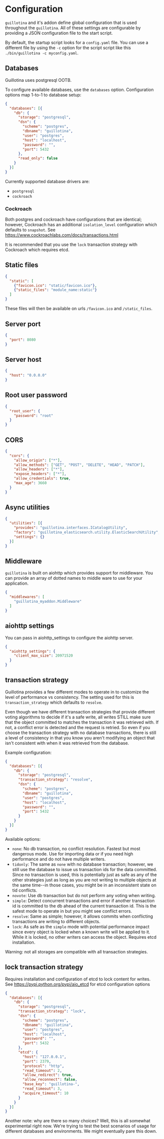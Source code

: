 # Configuration

`guillotina` and it's addon define global configuration that is used throughout
the `guillotina`. All of these settings are configurable by providing a
JSON configuration file to the start script.

By default, the startup script looks for a `config.yaml` file. You can use a different
file by using the `-c` option for the script script like this `./bin/guillotina -c myconfig.yaml`.


## Databases

Guillotina uses postgresql OOTB.

To configure available databases, use the `databases` option. Configuration options
map 1-to-1 to database setup:

```json
{
  "databases": [{
    "db": {
      "storage": "postgresql",
      "dsn": {
        "scheme": "postgres",
        "dbname": "guillotina",
        "user": "postgres",
        "host": "localhost",
        "password": "",
        "port": 5432
      },
      "read_only": false
    }
  }]
}
```

Currently supported database drivers are:

- `postgresql`
- `cockroach`


### Cockroach

Both postgres and cockroach have configurations that are identical; however,
Cockroach has an additional `isolation_level` configuration which defaults to `snapshot`. See
https://www.cockroachlabs.com/docs/transactions.html

It is recommended that you use the `lock` transaction strategy with Cockroach
which requires etcd.


## Static files

```json
{
  "static": [
    {"favicon.ico": "static/favicon.ico"},
    {"static_files": "module_name:static"}
  ]
}
```

These files will then be available on urls `/favicon.ico` and `/static_files`.


## Server port

```json
{
  "port": 8080
}
```

## Server host

```json
{
  "host": "0.0.0.0"
}
```

## Root user password

```json
{
  "root_user": {
    "password": "root"
  }
}
```

## CORS

```json
{
  "cors": {
    "allow_origin": ["*"],
    "allow_methods": ["GET", "POST", "DELETE", "HEAD", "PATCH"],
    "allow_headers": ["*"],
    "expose_headers": ["*"],
    "allow_credentials": true,
    "max_age": 3660
  }
}
```

## Async utilities

```json
{
  "utilities": [{
    "provides": "guillotina.interfaces.ICatalogUtility",
    "factory": "guillotina_elasticsearch.utility.ElasticSearchUtility",
    "settings": {}
  }]
}
```

## Middleware

`guillotina` is built on aiohttp which provides support for middleware.
You can provide an array of dotted names to middle ware to use for your application.

```json
{
  "middlewares": [
    "guillotina_myaddon.Middleware"
  ]
}
```


## aiohttp settings

You can pass in aiohttp_settings to configure the aiohttp server.


```json
{
  "aiohttp_settings": {
    "client_max_size": 20971520
  }
}
```

## transaction strategy

Guillotina provides a few different modes to operate in to customize the level
of performance vs consistency. The setting used for this is `transaction_strategy`
which defaults to `resolve`.

Even though we have different transaction strategies that provide different voting
algorithms to decide if it's a safe write, all writes STILL make sure that the
object committed to matches the transaction it was retrieved with. If not,
a conflict error is detected and the request is retried. So even if you choose
the transaction strategy with no database transactions, there is still a level
of consistency in that you know you aren't modifying an object that isn't consistent
with when it was retrieved from the database.

Example configuration:

```json
{
  "databases": [{
    "db": {
      "storage": "postgresql",
      "transaction_strategy": "resolve",
      "dsn": {
        "scheme": "postgres",
        "dbname": "guillotina",
        "user": "postgres",
        "host": "localhost",
        "password": "",
        "port": 5432
      }
    }
  }]
}
```

Available options:

- `none`:
  No db transaction, no conflict resolution. Fastest but most dangerous mode.
  Use for importing data or if you need high performance and do not have multiple writers.
- `tidonly`:
  The same as `none` with no database transaction; however, we still use the database
  to issue us transaction ids for the data committed. Since no transaction is used,
  this is potentially just as safe as any of the other strategies just as long
  as you are not writing to multiple objects at the same time--in those cases,
  you might be in an inconsistent state on tid conflicts.
- `novote`:
  Use db transaction but do not perform any voting when writing.
- `simple`:
  Detect concurrent transactions and error if another transaction id is committed
  to the db ahead of the current transaction id. This is the safest mode to operate
  in but you might see conflict errors.
- `resolve`:
  Same as simple; however, it allows commits when conflicting transactions
  are writing to different objects.
- `lock`:
  As safe as the `simple` mode with potential performance impact since every
  object is locked when a known write will be applied to it.
  While it is locked, no other writers can access the object.
  Requires etcd installation.


Warning: not all storages are compatible with all transaction strategies.


## lock transaction strategy

Requires installation and configuration of etcd to lock content for writes.
See https://pypi.python.org/pypi/aio_etcd for etcd configuration options

```json
{
  "databases": [{
    "db": {
      "storage": "postgresql",
      "transaction_strategy": "lock",
      "dsn": {
        "scheme": "postgres",
        "dbname": "guillotina",
        "user": "postgres",
        "host": "localhost",
        "password": "",
        "port": 5432
      },
      "etcd": {
        "host": "127.0.0.1",
        "port": 2379,
        "protocol": "http",
        "read_timeout": 2,
        "allow_redirect": true,
        "allow_reconnect": false,
        "base_key": "guillotina-",
        "read_timeout": 3,
        "acquire_timeout": 10
      }
    }
  }]
}
```


Another note: why are there so many choices? Well, this is all somewhat experimental
right now. We're trying to test the best scenarios of usage for different
databases and environments. We might eventually pare this down.
